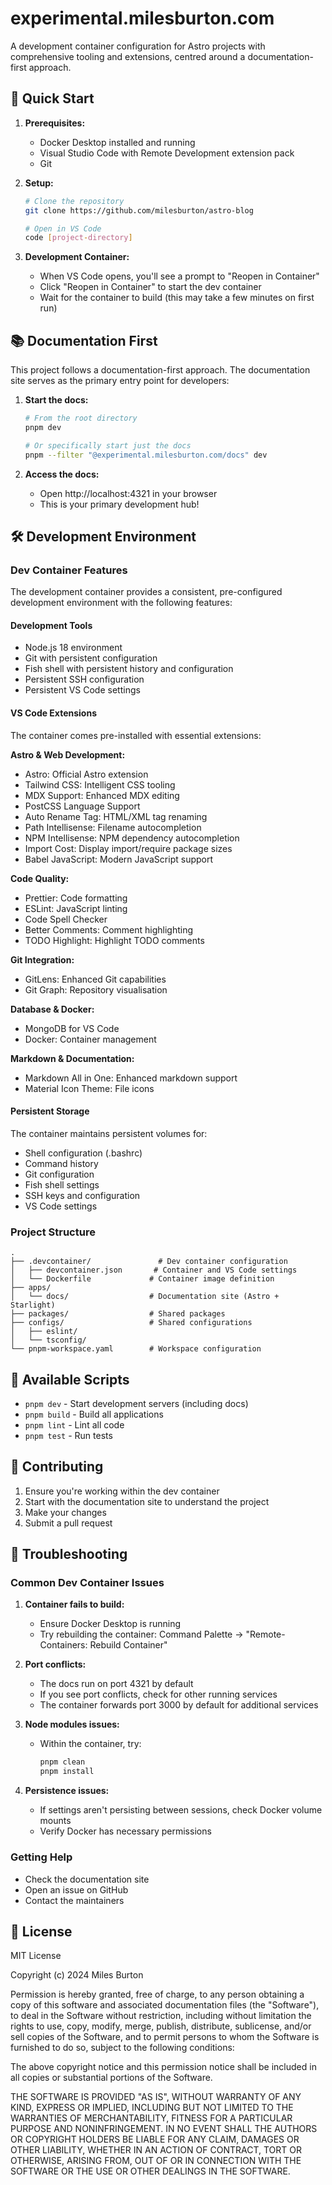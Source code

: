 # experimental.milesburton.com

A development container configuration for Astro projects with comprehensive tooling and extensions, centred around a documentation-first approach.

## 🚀 Quick Start

1. **Prerequisites:**
   - Docker Desktop installed and running
   - Visual Studio Code with Remote Development extension pack
   - Git

2. **Setup:**
   ```bash
   # Clone the repository
   git clone https://github.com/milesburton/astro-blog
   
   # Open in VS Code
   code [project-directory]
   ```

3. **Development Container:**
   - When VS Code opens, you'll see a prompt to "Reopen in Container"
   - Click "Reopen in Container" to start the dev container
   - Wait for the container to build (this may take a few minutes on first run)

## 📚 Documentation First

This project follows a documentation-first approach. The documentation site serves as the primary entry point for developers:

1. **Start the docs:**
   ```bash
   # From the root directory
   pnpm dev

   # Or specifically start just the docs
   pnpm --filter "@experimental.milesburton.com/docs" dev
   ```

2. **Access the docs:**
   - Open http://localhost:4321 in your browser
   - This is your primary development hub!

## 🛠️ Development Environment

### Dev Container Features

The development container provides a consistent, pre-configured development environment with the following features:

#### Development Tools
- Node.js 18 environment
- Git with persistent configuration
- Fish shell with persistent history and configuration
- Persistent SSH configuration
- Persistent VS Code settings

#### VS Code Extensions
The container comes pre-installed with essential extensions:


**Astro & Web Development:**
- Astro: Official Astro extension
- Tailwind CSS: Intelligent CSS tooling
- MDX Support: Enhanced MDX editing
- PostCSS Language Support
- Auto Rename Tag: HTML/XML tag renaming
- Path Intellisense: Filename autocompletion
- NPM Intellisense: NPM dependency autocompletion
- Import Cost: Display import/require package sizes
- Babel JavaScript: Modern JavaScript support

**Code Quality:**
- Prettier: Code formatting
- ESLint: JavaScript linting
- Code Spell Checker
- Better Comments: Comment highlighting
- TODO Highlight: Highlight TODO comments

**Git Integration:**
- GitLens: Enhanced Git capabilities
- Git Graph: Repository visualisation

**Database & Docker:**
- MongoDB for VS Code
- Docker: Container management

**Markdown & Documentation:**
- Markdown All in One: Enhanced markdown support
- Material Icon Theme: File icons

#### Persistent Storage
The container maintains persistent volumes for:
- Shell configuration (.bashrc)
- Command history
- Git configuration
- Fish shell settings
- SSH keys and configuration
- VS Code settings

### Project Structure

```
.
├── .devcontainer/               # Dev container configuration
│   ├── devcontainer.json       # Container and VS Code settings
│   └── Dockerfile             # Container image definition
├── apps/
│   └── docs/                  # Documentation site (Astro + Starlight)
├── packages/                  # Shared packages
├── configs/                   # Shared configurations
│   ├── eslint/
│   └── tsconfig/
└── pnpm-workspace.yaml        # Workspace configuration
```

## 🧰 Available Scripts

- `pnpm dev` - Start development servers (including docs)
- `pnpm build` - Build all applications
- `pnpm lint` - Lint all code
- `pnpm test` - Run tests

## 🤝 Contributing

1. Ensure you're working within the dev container
2. Start with the documentation site to understand the project
3. Make your changes
4. Submit a pull request

## 🔧 Troubleshooting

### Common Dev Container Issues

1. **Container fails to build:**
   - Ensure Docker Desktop is running
   - Try rebuilding the container: Command Palette -> "Remote-Containers: Rebuild Container"

2. **Port conflicts:**
   - The docs run on port 4321 by default
   - If you see port conflicts, check for other running services
   - The container forwards port 3000 by default for additional services

3. **Node modules issues:**
   - Within the container, try:
     ```bash
     pnpm clean
     pnpm install
     ```

4. **Persistence issues:**
   - If settings aren't persisting between sessions, check Docker volume mounts
   - Verify Docker has necessary permissions

### Getting Help

- Check the documentation site
- Open an issue on GitHub
- Contact the maintainers

## 📝 License

MIT License

Copyright (c) 2024 Miles Burton

Permission is hereby granted, free of charge, to any person obtaining a copy
of this software and associated documentation files (the "Software"), to deal
in the Software without restriction, including without limitation the rights
to use, copy, modify, merge, publish, distribute, sublicense, and/or sell
copies of the Software, and to permit persons to whom the Software is
furnished to do so, subject to the following conditions:

The above copyright notice and this permission notice shall be included in all
copies or substantial portions of the Software.

THE SOFTWARE IS PROVIDED "AS IS", WITHOUT WARRANTY OF ANY KIND, EXPRESS OR
IMPLIED, INCLUDING BUT NOT LIMITED TO THE WARRANTIES OF MERCHANTABILITY,
FITNESS FOR A PARTICULAR PURPOSE AND NONINFRINGEMENT. IN NO EVENT SHALL THE
AUTHORS OR COPYRIGHT HOLDERS BE LIABLE FOR ANY CLAIM, DAMAGES OR OTHER
LIABILITY, WHETHER IN AN ACTION OF CONTRACT, TORT OR OTHERWISE, ARISING FROM,
OUT OF OR IN CONNECTION WITH THE SOFTWARE OR THE USE OR OTHER DEALINGS IN THE
SOFTWARE.